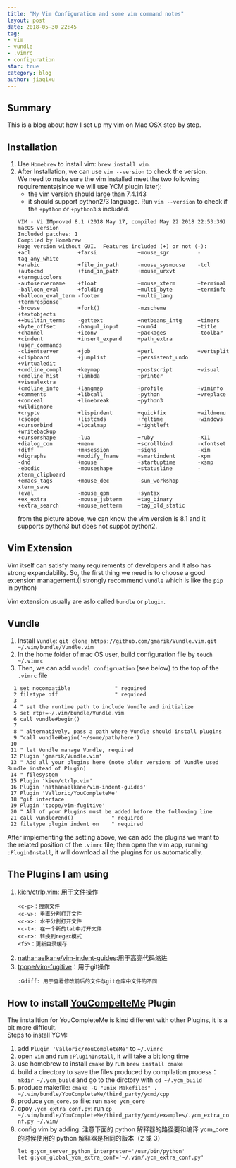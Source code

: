 ```yaml
---
title: "My Vim Configuration and some vim command notes"
layout: post
date: 2018-05-30 22:45
tag:
- vim
- vundle
- .vimrc
- configuration
star: true
category: blog
author: jiaqixu
---
```


## Summary
This is a blog about how I set up my vim on Mac OSX step by step.

## Installation
1. Use `Homebrew` to install vim: `brew install vim`.
2. After Installation, we can use `vim --version` to check the version.<br>
   We need to make sure the vim installed meet the two following requirements(since we will use YCM plugin later):
   * the vim version should large than 7.4.143
   * it should support python2/3 language. Run `vim --version` to check if the `+python` or `+python3`is included.
    ```text
    VIM - Vi IMproved 8.1 (2018 May 17, compiled May 22 2018 22:53:39)
    macOS version
    Included patches: 1
    Compiled by Homebrew
    Huge version without GUI.  Features included (+) or not (-):
    +acl               +farsi             +mouse_sgr         -tag_any_white
    +arabic            +file_in_path      -mouse_sysmouse    -tcl
    +autocmd           +find_in_path      +mouse_urxvt       +termguicolors
    -autoservername    +float             +mouse_xterm       +terminal
    -balloon_eval      +folding           +multi_byte        +terminfo
    +balloon_eval_term -footer            +multi_lang        +termresponse
    -browse            +fork()            -mzscheme          +textobjects
    ++builtin_terms    -gettext           +netbeans_intg     +timers
    +byte_offset       -hangul_input      +num64             +title
    +channel           +iconv             +packages          -toolbar
    +cindent           +insert_expand     +path_extra        +user_commands
    -clientserver      +job               +perl              +vertsplit
    +clipboard         +jumplist          +persistent_undo   +virtualedit
    +cmdline_compl     +keymap            +postscript        +visual
    +cmdline_hist      +lambda            +printer           +visualextra
    +cmdline_info      +langmap           +profile           +viminfo
    +comments          +libcall           -python            +vreplace
    +conceal           +linebreak         +python3           +wildignore
    +cryptv            +lispindent        +quickfix          +wildmenu
    +cscope            +listcmds          +reltime           +windows
    +cursorbind        +localmap          +rightleft         +writebackup
    +cursorshape       -lua               +ruby              -X11
    +dialog_con        +menu              +scrollbind        -xfontset
    +diff              +mksession         +signs             -xim
    +digraphs          +modify_fname      +smartindent       -xpm
    -dnd               +mouse             +startuptime       -xsmp
    -ebcdic            -mouseshape        +statusline        -xterm_clipboard
    +emacs_tags        +mouse_dec         -sun_workshop      -xterm_save
    +eval              -mouse_gpm         +syntax
    +ex_extra          -mouse_jsbterm     +tag_binary
    +extra_search      +mouse_netterm     +tag_old_static
   ```
   from the picture above, we can know the vim version is 8.1 and it supports python3 but does not suppot python2.


## Vim Extension
Vim itself can satisfy many requirements of developers and it also has strong expandability. So, the first thing we need is to choose a good extension management.(I strongly recommend `vundle` which is like the `pip` in python)

Vim extension usually are aslo called `bundle` or `plugin`.


## Vundle
1. Install `Vundle`: `git clone https://github.com/gmarik/Vundle.vim.git ~/.vim/bundle/Vundle.vim`
2. In the home folder of mac OS user, build configuration file by `touch ~/.vimrc`
3. Then, we can add `vundel configruation` (see below) to the top of the `.vimrc` file
```text
  1 set nocompatible              " required
  2 filetype off                  " required
  3
  4 " set the runtime path to include Vundle and initialize
  5 set rtp+=~/.vim/bundle/Vundle.vim
  6 call vundle#begin()
  7
  8 " alternatively, pass a path where Vundle should install plugins
  9 "call vundle#begin('~/some/path/here')
 10
 11 " let Vundle manage Vundle, required
 12 Plugin 'gmarik/Vundle.vim'
 13 " Add all your plugins here (note older versions of Vundle used Bundle instead of Plugin)
 14 " filesystem
 15 Plugin 'kien/ctrlp.vim'
 16 Plugin 'nathanaelkane/vim-indent-guides'
 17 Plugin 'Valloric/YouCompleteMe'
 18 "git interface
 19 Plugin 'tpope/vim-fugitive'
 20 " All of your Plugins must be added before the following line
 21 call vundle#end()            " required
 22 filetype plugin indent on    " required
 ```
 After implementing the setting above, we can add the plugins we want to the related position of the `.vimrc` file; then open the vim app, running `:PluginInstall`, it will download all the plugins for us automatically.


## The Plugins I am using
1. [kien/ctrlp.vim](https://github.com/kien/ctrlp.vim): 用于文件操作
   ```text
   <c-p>：搜索文件
   <c-v>: 垂直分割打开文件
   <c-x>: 水平分割打开文件
   <c-t>: 在一个新的tab中打开文件
   <c-r>: 转换到regex模式
   <f5>：更新目录缓存
   ```
2. [nathanaelkane/vim-indent-guides](https://github.com/nathanaelkane/vim-indent-guides):用于高亮代码缩进
3. [tpope/vim-fugitive](https://github.com/tpope/vim-fugitive)：用于git操作
   ```text
   :Gdiff: 用于查看修改前后的文件与git仓库中文件的不同
   ```

## How to install [YouCompelteMe](https://github.com/Valloric/YouCompleteMe) Plugin
The installtion for YouCompleteMe is kind different with other Plugins, it is a bit more difficult.<br>
Steps to install YCM:
1. add `Plugin 'Valloric/YouCompleteMe'` to `~/.vimrc`
2. open `vim` and run `:PluginInstall`, it will take a bit long time
3. use homebrew to install `cmake` by run `brew install cmake`
4. build a directory to save the files produced by compilation process： `mkdir ~/.ycm_build`  and go to the dirctory with `cd ~/.ycm_build`
5. produce makefile: `cmake -G "Unix Makefiles" . ~/.vim/bundle/YouCompleteMe/third_party/ycmd/cpp`
6. produce `ycm_core.so` file: run `make ycm_core`
7. cpoy `.ycm_extra_conf.py`: run `cp ~/.vim/bundle/YouCompleteMe/third_party/ycmd/examples/.ycm_extra_conf.py ~/.vim/`
8. config vim by adding: 注意下面的 python 解释器的路径要和编译 ycm_core 的时候使用的 python 解释器是相同的版本（2 或 3）
    ```text
    let g:ycm_server_python_interpreter='/usr/bin/python'
    let g:ycm_global_ycm_extra_conf='~/.vim/.ycm_extra_conf.py'
    ```



















